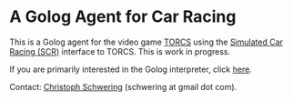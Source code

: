 A Golog Agent for Car Racing
============================

This is a Golog agent for the video game [TORCS][TORCS] using the
[Simulated Car Racing (SCR)][SCR] interface to TORCS.
This is work in progress.

If you are primarily interested in the Golog interpreter, click
[here](../golog/).


Contact: [Christoph Schwering][HP] (schwering at gmail dot com).


[TORCS]: http://torcs.sourceforge.net/
[SCR]: http://sourceforge.net/projects/cig/
[HP]: http://schwering.github.io

